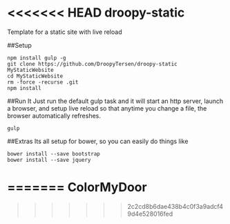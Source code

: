 <<<<<<< HEAD
droopy-static
=============

Template for a static site with live reload


##Setup
```
npm install gulp -g
git clone https://github.com/DroopyTersen/droopy-static MyStaticWebsite
cd MyStaticWebsite
rm -force -recurse .git
npm install
```

##Run It
Just run the default gulp task and it will start an http server, launch a browser, and setup live reload so that anytime you change a file, the browser automatically refreshes.
```
gulp
```

##Extras
Its all setup for bower, so you can easily do things like 
```
bower install --save bootstrap
bower install --save jquery
```
=======
ColorMyDoor
===========
>>>>>>> 2c2cd8b6dae438b4c0f3a9adcf49d4e528016fed
